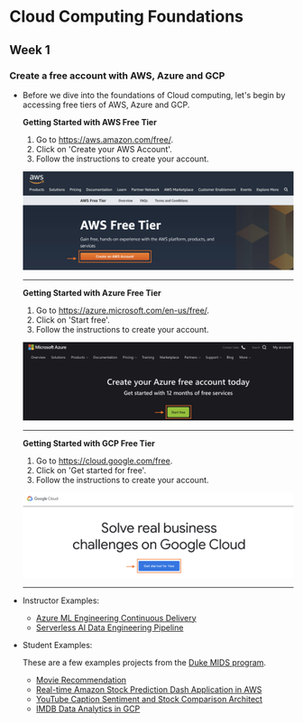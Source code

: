 # Cloud Computing Foundations

## Week 1

### Create a free account with AWS, Azure and GCP

* Before we dive into the foundations of Cloud computing, let's begin by accessing free tiers of AWS, Azure and GCP. 

    **Getting Started with AWS Free Tier**
    
    1. Go to https://aws.amazon.com/free/.
    2. Click on 'Create your AWS Account'.
    3. Follow the instructions to create your account.
    
    ![AWS Free Tier](/img/C1/AWS-Free-Tier.png)
    ___
    **Getting Started with Azure Free Tier**
    1. Go to https://azure.microsoft.com/en-us/free/.
    2. Click on 'Start free'.
    3. Follow the instructions to create your account.
    
    ![Azure Free Tier](/img/C1/Azure-Free-Tier.png)
    ___
    **Getting Started with GCP Free Tier**
    1. Go to https://cloud.google.com/free.
    2. Click on 'Get started for free'.
    3. Follow the instructions to create your account.
    
    ![GCP Free Tier](/img/C1/GCP-Free-Tier.png)
    ___
* I​nstructor Examples:

    * [A​zure ML Engineering Continuous Delivery](https://github.com/noahgift/flask-ml-azure-serverless)
    * [S​erverless AI Data Engineering Pipeline](https://github.com/noahgift/awslambda)

* Student Examples:
    
    These are a few examples projects from the [Duke MIDS program](https://datascience.duke.edu/).

    * [Movie Recommendation](https://github.com/ashishvinodkumar/Movie_Recommendation)
    * [Real-time Amazon Stock Prediction Dash Application in AWS](https://github.com/PranavM98/Prediction-of-Stock-Prices---Dash-App)
    * [YouTube Caption Sentiment and Stock Comparison Architect](https://github.com/Cloblak/youtube_sentiment_stock_prediction)
    * [IMDB Data Analytics in GCP](https://github.com/DeanHuang-Git/imdb_analytics)
